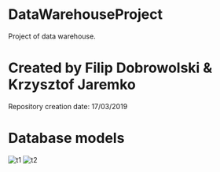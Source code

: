 # DataWarehouseProject
Project of data warehouse.
# Created by Filip Dobrowolski & Krzysztof Jaremko
Repository creation date: 17/03/2019
# Database models
![t1](https://user-images.githubusercontent.com/25904076/56501588-a2b20000-650f-11e9-8f5b-d2bd8311fcbf.JPG)
![t2](https://user-images.githubusercontent.com/25904076/56501595-a47bc380-650f-11e9-9340-7dcc086b8d4a.JPG)
